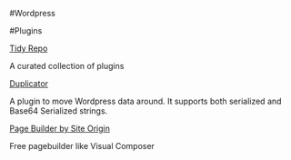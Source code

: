 #Wordpress

#Plugins

[Tidy Repo](http://tidyrepo.com)

A curated collection of plugins

[Duplicator](https://wordpress.org/plugins/duplicator/)

A plugin to move Wordpress data around. It supports both serialized and Base64 Serialized strings.

[Page Builder by Site Origin](https://wordpress.org/plugins/siteorigin-panels/faq/)

Free pagebuilder like Visual Composer